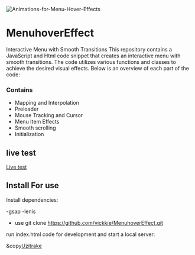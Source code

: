 ![Animations-for-Menu-Hover-Effects](https://github.com/vickkie/MenuhoverEffect/assets/43224578/8f0db1da-49d9-4d47-a14f-7ee82a5a8637)

# MenuhoverEffect

Interactive Menu with Smooth Transitions
This repository contains a JavaScript and Html code snippet that creates an interactive menu with smooth transitions. The code utilizes various functions and classes to achieve the desired visual effects. Below is an overview of each part of the code:

### Contains

- Mapping and Interpolation
- Preloader
- Mouse Tracking and Cursor
- Menu Item Effects
- Smooth scrolling
- Initialization

## live test

[Live test](https://vickkie.github.io/MenuhoverEffect/)

## Install For use

Install dependencies:

-gsap
-lenis

- use
  git clone https://github.com/vickkie/MenuhoverEffect.git

run index.html code for development and start a local server:

&copy[Uzitrake](https://vickkie.github.io/)
